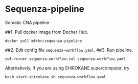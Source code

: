 # Sequenza-pipeline
Somatic CNA pipeline

##1. Pull docker image from Docher Hub.
```
docker pull mfrkn/sequenza-pipeline
```
##2. Edit config file `sequenza-workflow.yaml`.
##3. Run pipeline.
```
cwl-runner sequenza-workflow.cwl sequenza-workflow.yaml
```
Alternatively, if you are using SHIROKANE supercomputer, try
```
bash start-shirokane.sh sequenza-workflow.yaml
```

